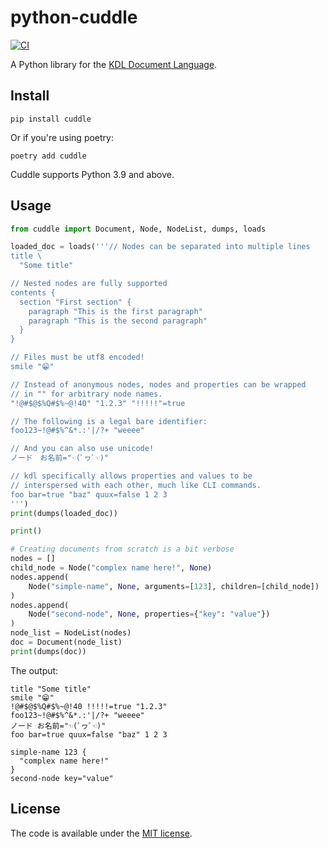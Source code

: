# python-cuddle

[![CI](https://github.com/djmattyg007/python-cuddle/actions/workflows/ci.yml/badge.svg?branch=main)](https://github.com/djmattyg007/python-cuddle/actions/workflows/ci.yml)

A Python library for the [KDL Document Language](https://github.com/kdl-org/kdl).

## Install

```shell
pip install cuddle
```

Or if you're using poetry:

```shell
poetry add cuddle
```

Cuddle supports Python 3.9 and above. 

## Usage

```python
from cuddle import Document, Node, NodeList, dumps, loads

loaded_doc = loads('''// Nodes can be separated into multiple lines
title \
  "Some title"

// Nested nodes are fully supported
contents {
  section "First section" {
    paragraph "This is the first paragraph"
    paragraph "This is the second paragraph"
  }
}

// Files must be utf8 encoded!
smile "😁"

// Instead of anonymous nodes, nodes and properties can be wrapped
// in "" for arbitrary node names.
"!@#$@$%Q#$%~@!40" "1.2.3" "!!!!!"=true

// The following is a legal bare identifier:
foo123~!@#$%^&*.:'|/?+ "weeee"

// And you can also use unicode!
ノード　お名前="☜(ﾟヮﾟ☜)"

// kdl specifically allows properties and values to be
// interspersed with each other, much like CLI commands.
foo bar=true "baz" quux=false 1 2 3
''')
print(dumps(loaded_doc))

print()

# Creating documents from scratch is a bit verbose
nodes = []
child_node = Node("complex name here!", None)
nodes.append(
    Node("simple-name", None, arguments=[123], children=[child_node])
)
nodes.append(
    Node("second-node", None, properties={"key": "value"})
)
node_list = NodeList(nodes)
doc = Document(node_list)
print(dumps(doc))
```

The output:

```
title "Some title"
smile "😁"
!@#$@$%Q#$%~@!40 !!!!!=true "1.2.3"
foo123~!@#$%^&*.:'|/?+ "weeee"
ノード お名前="☜(ﾟヮﾟ☜)"
foo bar=true quux=false "baz" 1 2 3

simple-name 123 {
  "complex name here!"
}
second-node key="value"
```

## License

The code is available under the [MIT license](LICENSE.txt).
